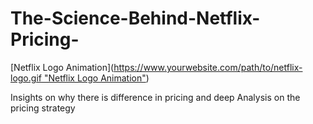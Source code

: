 # The-Science-Behind-Netflix-Pricing-
[Netflix Logo Animation]([https://www.yourwebsite.com/path/to/netflix-logo.gif "Netflix Logo Animation"](https://www.cinepremiere.com.mx/wp-content/uploads/2020/04/Netflix.gif))

Insights on why there is difference in pricing and deep Analysis on the pricing strategy 
